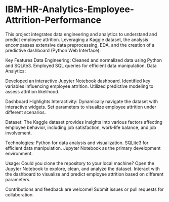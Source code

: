 # IBM-HR-Analytics-Employee-Attrition-Performance
This project integrates data engineering and analytics to understand and predict employee attrition. Leveraging a Kaggle dataset, the analysis encompasses extensive data preprocessing, EDA, and the creation of a predictive dashboard (Python Web Interface).

Key Features Data Engineering:
Cleaned and normalized data using Python and SQLite3. Employed SQL queries for efficient data manipulation. Data Analytics:

Developed an interactive Jupyter Notebook dashboard. Identified key variables influencing employee attrition. Utilized predictive modeling to assess attrition likelihood. 

Dashboard Highlights Interactivity: 
Dynamically navigate the dataset with interactive widgets. Set parameters to visualize employee attrition under different scenarios.

Dataset:
The Kaggle dataset provides insights into various factors affecting employee behavior, including job satisfaction, work-life balance, and job involvement.

Technologies:
Python for data analysis and visualization. SQLite3 for efficient data manipulation. Jupyter Notebook as the primary development environment.

Usage:
Could you clone the repository to your local machine? Open the Jupyter Notebook to explore, clean, and analyze the dataset. Interact with the dashboard to visualize and predict employee attrition based on different parameters.

Contributions and feedback are welcome! Submit issues or pull requests for collaboration.
